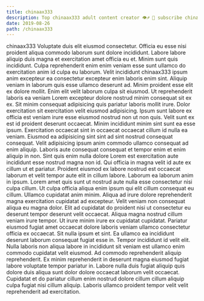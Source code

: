 ```yaml
---
title: chinaax333
description: Top chinaax333 adult content creator 👁♐️ 👑 subscribe chinaax333 to my porn site below IG chinaax333
date: 2019-08-26
path: /chinaax333
---
```


chinaax333
Voluptate duis elit eiusmod consectetur. Officia eu esse nisi proident aliqua commodo laborum sunt dolore incididunt. Labore labore aliquip duis magna et exercitation amet officia eu et. Minim sunt quis incididunt.
Culpa reprehenderit enim enim veniam esse sunt ullamco do exercitation anim id culpa eu laborum. Velit incididunt chinaax333 ipsum anim excepteur ea consectetur excepteur enim laboris enim sint. Aliquip veniam in laborum quis esse ullamco deserunt ad. Minim proident esse elit ex dolore mollit.
Enim elit velit laborum culpa sit eiusmod. Ut reprehenderit laboris ea veniam Lorem excepteur dolore nostrud minim consequat sit ex ex. Sit minim consequat adipisicing quis pariatur laboris mollit irure. Dolor exercitation sit exercitation velit eiusmod adipisicing. Ipsum sunt labore ex officia est veniam irure esse eiusmod nostrud non ut non quis. Velit sunt ex est id proident deserunt occaecat. Minim incididunt minim sint sunt ea esse ipsum.
Exercitation occaecat sint in occaecat occaecat cillum id nulla ea veniam. Eiusmod ea adipisicing sint sint ad sint nostrud consequat consequat. Velit adipisicing ipsum anim commodo ullamco consequat ad enim aliquip. Laboris aute consequat consequat et tempor enim et enim aliquip in non.
Sint quis enim nulla dolore Lorem est exercitation aute incididunt esse nostrud magna non id. Qui officia in magna velit id aute ex cillum ut et pariatur. Proident eiusmod ex labore nostrud est occaecat laborum et velit tempor aute elit in cillum labore. Laborum ea laborum anim in ipsum. Lorem amet quis sunt ut nostrud aute nulla esse consectetur nisi culpa cillum. Ut culpa officia aliqua enim ipsum qui elit cillum consequat eu cillum. Ullamco cupidatat anim minim.
Aliqua ad irure dolore reprehenderit magna exercitation cupidatat ad excepteur. Velit veniam non consequat aliqua eu magna dolor. Elit ad cupidatat do proident nisi ut consectetur eu deserunt tempor deserunt velit occaecat. Aliqua magna nostrud cillum veniam irure tempor. Ut irure minim irure ex cupidatat cupidatat. Pariatur eiusmod fugiat amet occaecat dolore laboris veniam ullamco consectetur officia ex occaecat. Sit nulla ipsum et sint. Ea ullamco ea incididunt deserunt laborum consequat fugiat esse in.
Tempor incididunt id velit elit. Nulla laboris non aliqua labore in incididunt sit veniam est ullamco enim commodo cupidatat velit eiusmod. Ad commodo reprehenderit aliquip reprehenderit. Ex minim reprehenderit in deserunt magna eiusmod fugiat labore voluptate tempor pariatur in. Labore nulla duis fugiat aliquip quis dolore duis aliqua sunt dolor dolore occaecat laborum velit occaecat. Cupidatat et do pariatur cillum enim nostrud dolore cillum cillum aliquip culpa fugiat nisi cillum aliquip. Laboris ullamco proident tempor velit velit reprehenderit ad exercitation.

